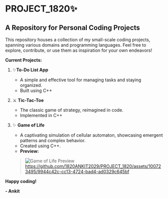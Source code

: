 #  PROJECT_1820✨

## A Repository for Personal Coding Projects

This repository houses a collection of my small-scale coding projects, spanning various domains and programming languages. Feel free to explore, contribute, or use them as inspiration for your own endeavors!

**Current Projects:**

1. ✨**To-Do List App** 
    - A simple and effective tool for managing tasks and staying organized.
    - Built using C++

2. ⚔️ **Tic-Tac-Toe**
    - The classic game of strategy, reimagined in code.
    - Implemented in C++

3. ✨ **Game of Life**
    - A captivating simulation of cellular automaton, showcasing emergent patterns and complex behavior.
    - Created using C++.
    - **Preview:**
    
    > ![Game of Life Preview](https://github.com/1820ANKIT2029/PROJECT_1820/assets/100723495/37950408-ebbc-4a2d-b299-61c9b9b4d94b)
    > https://github.com/1820ANKIT2029/PROJECT_1820/assets/100723495/9944c42c-cc13-4724-bad4-ad0329c645bf

**Happy coding!**

**- Ankit**
